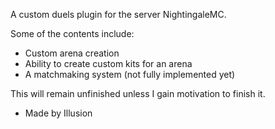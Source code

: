 A custom duels plugin for the server NightingaleMC.

Some of the contents include: 
- Custom arena creation
- Ability to create custom kits for an arena
- A matchmaking system (not fully implemented yet)

This will remain unfinished unless I gain motivation to finish it.

- Made by Illusion
